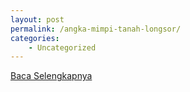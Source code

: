 ```yaml
---
layout: post
permalink: /angka-mimpi-tanah-longsor/
categories:
    - Uncategorized
---
```


[Baca Selengkapnya](/06)